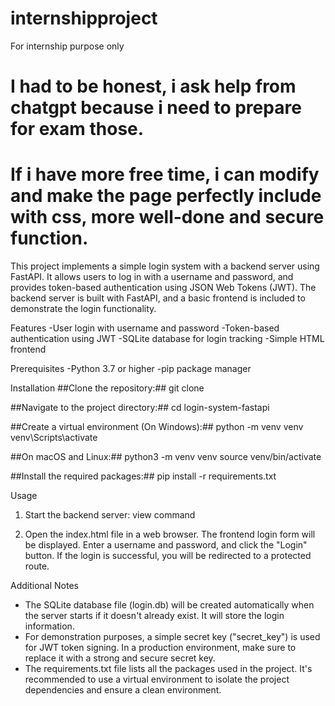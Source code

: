 # internshipproject
For internship purpose only
# I had to be honest, i ask help from chatgpt because i need to prepare for exam those.
# If i have more free time, i can modify and make the page perfectly include with css, more well-done and secure function.

This project implements a simple login system with a backend server using FastAPI. It allows users to log in with a username and password, and provides token-based authentication using JSON Web Tokens (JWT). The backend server is built with FastAPI, and a basic frontend is included to demonstrate the login functionality.


Features
-User login with username and password
-Token-based authentication using JWT
-SQLite database for login tracking
-Simple HTML frontend

Prerequisites
-Python 3.7 or higher
-pip package manager

Installation
##Clone the repository:##
git clone <repository-url>

##Navigate to the project directory:##
  cd login-system-fastapi

##Create a virtual environment (On Windows):##
  python -m venv venv
  venv\Scripts\activate

##On macOS and Linux:##
  python3 -m venv venv
  source venv/bin/activate

##Install the required packages:##
  pip install -r requirements.txt

Usage
1) Start the backend server:
view command

2) Open the index.html file in a web browser.
The frontend login form will be displayed. Enter a username and password, and click the "Login" button. If the login is successful, you will be redirected to a protected route.

Additional Notes
- The SQLite database file (login.db) will be created automatically when the server starts if it doesn't already exist. It will store the login information.
- For demonstration purposes, a simple secret key ("secret_key") is used for JWT token signing. In a production environment, make sure to replace it with a strong and secure secret key.
- The requirements.txt file lists all the packages used in the project. It's recommended to use a virtual environment to isolate the project dependencies and ensure a clean environment.
